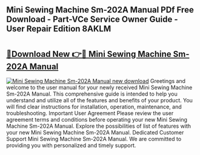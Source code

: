 ## Mini Sewing Machine Sm-202A Manual PDf Free Download - Part-VCe Service Owner Guide - User Repair Edition 8AKLM

# <h2><a href="http://cf28051.oget.top/?id=Mini+Sewing+Machine+Sm-202A+Manual">🔗Download New 👉🔴 Mini Sewing Machine Sm-202A Manual</a></h2>

[![Mini Sewing Machine Sm-202A Manual new download](https://i.imgur.com/5g1atiW.png)](http://cf28051.oget.top/?id=Mini+Sewing+Machine+Sm-202A+Manual)
Greetings and welcome to the user manual for your newly received Mini Sewing Machine Sm-202A Manual. This comprehensive guide is intended to help you understand and utilize all of the features and benefits of your product. You will find clear instructions for installation, operation, maintenance, and troubleshooting. Important User Agreement Please review the user agreement terms and conditions before operating your new Mini Sewing Machine Sm-202A Manual. Explore the possibilities of list of features with your new Mini Sewing Machine Sm-202A Manual. Dedicated Customer Support Mini Sewing Machine Sm-202A Manual. We are committed to providing you with personalized and timely support.
